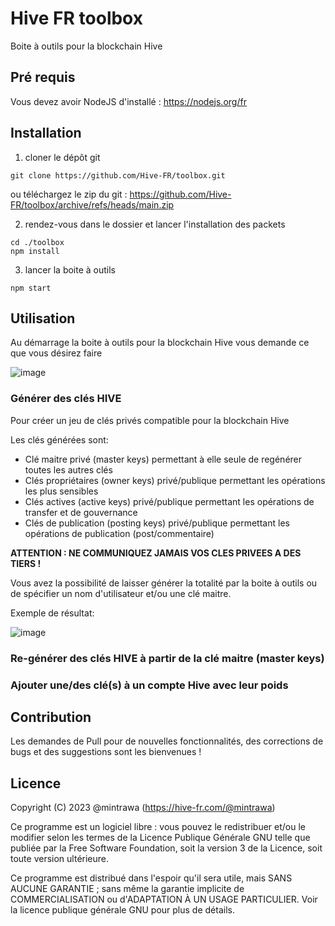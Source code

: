 # Hive FR toolbox

Boite à outils pour la blockchain Hive

## Pré requis

Vous devez avoir NodeJS d'installé : https://nodejs.org/fr

## Installation

1. cloner le dépôt git

```
git clone https://github.com/Hive-FR/toolbox.git
```

ou téléchargez le zip du git : https://github.com/Hive-FR/toolbox/archive/refs/heads/main.zip

2. rendez-vous dans le dossier et lancer l'installation des packets

```
cd ./toolbox
npm install
```

3. lancer la boite à outils

```
npm start
```

## Utilisation

Au démarrage la boite à outils pour la blockchain Hive vous demande ce que vous désirez faire

![image](https://images.hive.blog/DQmWAWHbfvUdogK6f6jQxU3eA2aff3BLecyhYP7A7BeZQ2m/toolbox%20hive-fr.png)

### Générer des clés HIVE

Pour créer un jeu de clés privés compatible pour la blockchain Hive

Les clés générées sont:

- Clé maitre privé (master keys) permettant à elle seule de regénérer toutes les autres clés
- Clés propriétaires (owner keys) privé/publique permettant les opérations les plus sensibles
- Clés actives (active keys) privé/publique permettant les opérations de transfer et de gouvernance
- Clés de publication (posting keys) privé/publique permettant les opérations de publication (post/commentaire)

**ATTENTION : NE COMMUNIQUEZ JAMAIS VOS CLES PRIVEES A DES TIERS !**

Vous avez la possibilité de laisser générer la totalité par la boite à outils ou de spécifier un nom d'utilisateur et/ou une clé maitre.

Exemple de résultat:

![image](https://images.hive.blog/DQmUjCHYN5aMNMXKJwHjiavAypWcBqU3GKByi6zmqy7sjEN/keys.png)

### Re-générer des clés HIVE à partir de la clé maitre (master keys)

### Ajouter une/des clé(s) à un compte Hive avec leur poids

## Contribution

Les demandes de Pull pour de nouvelles fonctionnalités, des corrections de bugs et des suggestions sont les bienvenues !

## Licence

Copyright (C) 2023  @mintrawa (https://hive-fr.com/@mintrawa)

Ce programme est un logiciel libre : vous pouvez le redistribuer et/ou le modifier selon les termes de la Licence Publique Générale GNU telle que publiée par la Free Software Foundation, soit la version 3 de la Licence, soit toute version ultérieure.

Ce programme est distribué dans l'espoir qu'il sera utile, mais SANS AUCUNE GARANTIE ; sans même la garantie implicite de COMMERCIALISATION ou d'ADAPTATION À UN USAGE PARTICULIER. Voir la licence publique générale GNU pour plus de détails.